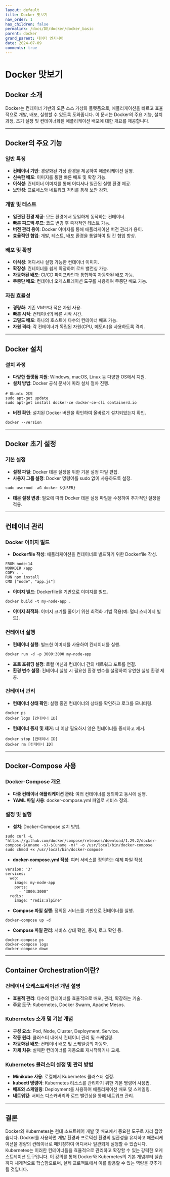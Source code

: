 ```yaml
---
layout: default
title: Docker 맛보기
nav_order: 1
has_children: false
permalink: /docs/DE/docker/docker_basic
parent: docker
grand_parent: 데이터 엔지니어
date: 2024-07-09
comments: true
---
```


# Docker 맛보기

## Docker 소개
Docker는 컨테이너 기반의 오픈 소스 가상화 플랫폼으로, 애플리케이션을 빠르고 효율적으로 개발, 배포, 실행할 수 있도록 도와줍니다. 이 문서는 Docker의 주요 기능, 설치 과정, 초기 설정 및 컨테이너화된 애플리케이션 배포에 대한 개요를 제공합니다.

---

## Docker의 주요 기능

### 일반 특징
- **컨테이너 기반**: 경량화된 가상 환경을 제공하여 애플리케이션 실행.
- **신속한 배포**: 이미지를 통한 빠른 배포 및 확장 가능.
- **이식성**: 컨테이너 이미지를 통해 어디서나 일관된 실행 환경 제공.
- **보안성**: 프로세스와 네트워크 격리를 통해 보안 강화.

### 개발 및 테스트
- **일관된 환경 제공**: 모든 환경에서 동일하게 동작하는 컨테이너.
- **빠른 피드백 루프**: 코드 변경 후 즉각적인 테스트 가능.
- **버전 관리 용이**: Docker 이미지를 통해 애플리케이션 버전 관리가 용이.
- **효율적인 협업**: 개발, 테스트, 배포 환경을 통일하여 팀 간 협업 향상.

### 배포 및 확장
- **이식성**: 어디서나 실행 가능한 컨테이너 이미지.
- **확장성**: 컨테이너를 쉽게 확장하여 로드 밸런싱 가능.
- **자동화된 배포**: CI/CD 파이프라인과 통합하여 자동화된 배포 가능.
- **무중단 배포**: 컨테이너 오케스트레이션 도구를 사용하여 무중단 배포 가능.

### 자원 효율성
- **경량화**: 기존 VM보다 적은 자원 사용.
- **빠른 시작**: 컨테이너의 빠른 시작 시간.
- **고밀도 배포**: 하나의 호스트에 다수의 컨테이너 배포 가능.
- **자원 격리**: 각 컨테이너가 독립된 자원(CPU, 메모리)을 사용하도록 격리.

---

## Docker 설치

### 설치 과정
- **다양한 플랫폼 지원**: Windows, macOS, Linux 등 다양한 OS에서 지원.
- **설치 방법**: Docker 공식 문서에 따라 설치 절차 진행.

```
# Ubuntu 예제
sudo apt-get update
sudo apt-get install docker-ce docker-ce-cli containerd.io
```

- **버전 확인**: 설치된 Docker 버전을 확인하여 올바르게 설치되었는지 확인.

``` 
docker --version
``` 

---

## Docker 초기 설정

### 기본 설정
- **설정 파일**: Docker 데몬 설정을 위한 기본 설정 파일 편집.
- **사용자 그룹 설정**: Docker 명령어를 sudo 없이 사용하도록 설정.

``` 
sudo usermod -aG docker ${USER}
``` 

- **데몬 설정 변경**: 필요에 따라 Docker 데몬 설정 파일을 수정하여 추가적인 설정을 적용.

---

## 컨테이너 관리

### Docker 이미지 빌드
- **Dockerfile 작성**: 애플리케이션을 컨테이너로 빌드하기 위한 Dockerfile 작성.

``` 
FROM node:14
WORKDIR /app
COPY . .
RUN npm install
CMD ["node", "app.js"]
``` 

- **이미지 빌드**: Dockerfile을 기반으로 이미지를 빌드.

``` 
docker build -t my-node-app .
``` 

- **이미지 최적화**: 이미지 크기를 줄이기 위한 최적화 기법 적용(예: 멀티 스테이지 빌드).

### 컨테이너 실행
- **컨테이너 실행**: 빌드한 이미지를 사용하여 컨테이너를 실행.

``` 
docker run -d -p 3000:3000 my-node-app
``` 

- **포트 포워딩 설정**: 로컬 머신과 컨테이너 간의 네트워크 포트를 연결.
- **환경 변수 설정**: 컨테이너 실행 시 필요한 환경 변수를 설정하여 유연한 실행 환경 제공.

### 컨테이너 관리
- **컨테이너 상태 확인**: 실행 중인 컨테이너의 상태를 확인하고 로그를 모니터링.

``` 
docker ps
docker logs [컨테이너 ID]
``` 

- **컨테이너 중지 및 제거**: 더 이상 필요하지 않은 컨테이너를 중지하고 제거.

``` 
docker stop [컨테이너 ID]
docker rm [컨테이너 ID]
``` 

---

## Docker-Compose 사용

### Docker-Compose 개요
- **다중 컨테이너 애플리케이션 관리**: 여러 컨테이너를 정의하고 동시에 실행.
- **YAML 파일 사용**: docker-compose.yml 파일로 서비스 정의.

### 설정 및 실행
- **설치**: Docker-Compose 설치 방법.

``` 
sudo curl -L "https://github.com/docker/compose/releases/download/1.29.2/docker-compose-$(uname -s)-$(uname -m)" -o /usr/local/bin/docker-compose
sudo chmod +x /usr/local/bin/docker-compose
``` 

- **docker-compose.yml 작성**: 여러 서비스를 정의하는 예제 파일 작성.

``` 
version: '3'
services:
  web:
    image: my-node-app
    ports:
      - "3000:3000"
  redis:
    image: "redis:alpine"
``` 

- **Compose 파일 실행**: 정의된 서비스를 기반으로 컨테이너를 실행.

``` 
docker-compose up -d
``` 

- **Compose 파일 관리**: 서비스 상태 확인, 중지, 로그 확인 등.

``` 
docker-compose ps
docker-compose logs
docker-compose down
``` 

---

## Container Orchestration이란?

### 컨테이너 오케스트레이션 개념 설명
- **효율적 관리**: 다수의 컨테이너를 효율적으로 배포, 관리, 확장하는 기술.
- **주요 도구**: Kubernetes, Docker Swarm, Apache Mesos.

### Kubernetes 소개 및 기본 개념
- **구성 요소**: Pod, Node, Cluster, Deployment, Service.
- **작동 원리**: 클러스터 내에서 컨테이너 관리 및 스케일링.
- **자동화된 배포**: 컨테이너 배포 및 스케일링의 자동화.
- **자체 치유**: 실패한 컨테이너를 자동으로 재시작하거나 교체.

### Kubernetes 클러스터 설정 및 관리 방법
- **Minikube 사용**: 로컬에서 Kubernetes 클러스터 설정.
- **kubectl 명령어**: Kubernetes 리소스를 관리하기 위한 기본 명령어 사용법.
- **배포와 스케일링**: Deployment를 사용하여 애플리케이션 배포 및 스케일링.
- **네트워킹**: 서비스 디스커버리와 로드 밸런싱을 통해 네트워크 관리.

---

## 결론
Docker와 Kubernetes는 현대 소프트웨어 개발 및 배포에서 중요한 도구로 자리 잡았습니다. Docker를 사용하면 개발 환경과 프로덕션 환경의 일관성을 유지하고 애플리케이션을 경량의 컨테이너로 패키징하여 어디서나 일관되게 실행할 수 있습니다. Kubernetes는 이러한 컨테이너들을 효율적으로 관리하고 확장할 수 있는 강력한 오케스트레이션 도구입니다. 이 강의를 통해 Docker와 Kubernetes의 기본 개념부터 실습까지 체계적으로 학습함으로써, 실제 프로젝트에서 이를 활용할 수 있는 역량을 갖추게 될 것입니다.

<script src="https://utteranc.es/client.js"
        repo="hhee4455/hhee4455.github.io"
        issue-term="pathname"
        label="comments"
        theme="github-dark"
        crossorigin="anonymous"
        async>
</script>
